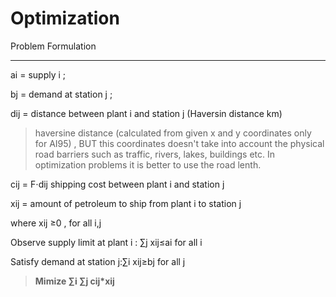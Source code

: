 # Optimization
Problem Formulation

---



ai = supply i ; 

bj = demand  at station j ; 

dij = distance between plant i and station j (Haversin distance km)

>  haversine distance (calculated from given  x and y coordinates only for AI95) , BUT this coordinates doesn't take into account the physical road barriers such as  traffic, rivers, lakes, buildings etc. In optimization problems it is better to use the road lenth.


cij = F⋅dij  shipping cost  between plant i  and station j

xij  = amount of petroleum to ship from plant i  to station j 

where xij ≥0 , for all i,j

Observe supply limit at plant i : ∑j xij≤ai for all i

Satisfy demand at station j:∑i xij≥bj for all j  
> **Mimize ∑i ∑j cij*xij**








